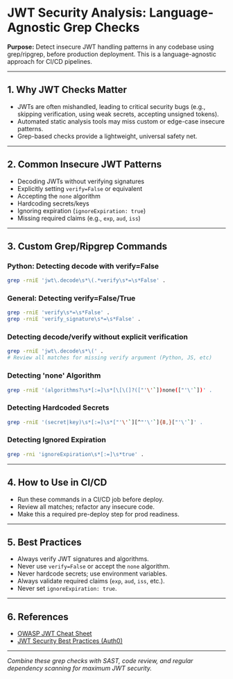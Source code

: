 # JWT Security Analysis: Language-Agnostic Grep Checks

**Purpose:**
Detect insecure JWT handling patterns in any codebase using grep/ripgrep, before production deployment. This is a language-agnostic approach for CI/CD pipelines.

---

## 1. **Why JWT Checks Matter**

- JWTs are often mishandled, leading to critical security bugs (e.g., skipping verification, using weak secrets, accepting unsigned tokens).
- Automated static analysis tools may miss custom or edge-case insecure patterns.
- Grep-based checks provide a lightweight, universal safety net.

---

## 2. **Common Insecure JWT Patterns**

- Decoding JWTs without verifying signatures
- Explicitly setting `verify=False` or equivalent
- Accepting the `none` algorithm
- Hardcoding secrets/keys
- Ignoring expiration (`ignoreExpiration: true`)
- Missing required claims (e.g., `exp`, `aud`, `iss`)

---

## 3. **Custom Grep/Ripgrep Commands**

### **Python: Detecting decode with verify=False**

```sh
grep -rniE 'jwt\.decode\s*\(.*verify\s*=\s*False' .
```

### **General: Detecting verify=False/True**

```sh
grep -rniE 'verify\s*=\s*False' .
grep -rniE 'verify_signature\s*=\s*False' .
```

### **Detecting decode/verify without explicit verification**

```sh
grep -rniE 'jwt\.decode\s*\(' .
# Review all matches for missing verify argument (Python, JS, etc)
```

### **Detecting 'none' Algorithm**

```sh
grep -rniE '(algorithms?\s*[:=]\s*[\[\(]?(["'\'`])none(["'\'`])' .
```

### **Detecting Hardcoded Secrets**

```sh
grep -rniE '(secret|key)\s*[:=]\s*["'\'`][^"'\'`]{8,}["'\'`]' .
```

### **Detecting Ignored Expiration**

```sh
grep -rni 'ignoreExpiration\s*[:=]\s*true' .
```

---

## 4. **How to Use in CI/CD**

- Run these commands in a CI/CD job before deploy.
- Review all matches; refactor any insecure code.
- Make this a required pre-deploy step for prod readiness.

---

## 5. **Best Practices**

- Always verify JWT signatures and algorithms.
- Never use `verify=False` or accept the `none` algorithm.
- Never hardcode secrets; use environment variables.
- Always validate required claims (`exp`, `aud`, `iss`, etc.).
- Never set `ignoreExpiration: true`.

---

## 6. **References**

- [OWASP JWT Cheat Sheet](https://cheatsheetseries.owasp.org/cheatsheets/JSON_Web_Token_for_Java_Cheat_Sheet.html)
- [JWT Security Best Practices (Auth0)](https://auth0.com/blog/jwt-best-practices/)

---

_Combine these grep checks with SAST, code review, and regular dependency scanning for maximum JWT security._
